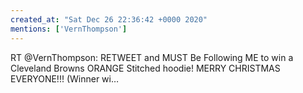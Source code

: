 ```yaml
---
created_at: "Sat Dec 26 22:36:42 +0000 2020"
mentions: ['VernThompson']
---
```


RT @VernThompson: RETWEET and MUST Be Following ME to win a Cleveland Browns ORANGE Stitched hoodie! MERRY CHRISTMAS EVERYONE!!! (Winner wi…